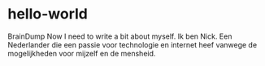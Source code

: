 # hello-world
BrainDump
Now I need to write a bit about myself. Ik ben Nick. Een Nederlander die een passie voor technologie en internet heef vanwege de mogelijkheden voor mijzelf en de mensheid.
